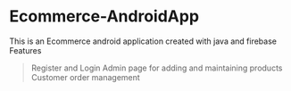 # Ecommerce-AndroidApp
This is an Ecommerce android application created with java and firebase
Features
>Register and Login 
>Admin page for adding and maintaining products
>Customer order management
